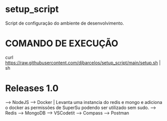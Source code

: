 # setup_script
Script de configuração do ambiente de desenvolvimento.

# COMANDO DE EXECUÇÃO
curl https://raw.githubusercontent.com/djbarcelos/setup_script/main/setup.sh | sh    

# Releases 1.0 
--> NodeJS
--> Docker | Levanta uma instancia do redis e mongo e adiciona o docker as permissões de SuperSu podendo ser utilizado sem sudo.
    --> Redis
    --> MongoDB
--> VSCodetit
--> Compass
--> Postman
